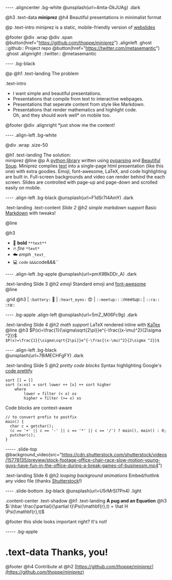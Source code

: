 ---- .aligncenter .bg-white
@unsplash(url=4mta-DkJUAg) .dark

@h3 .text-data **miniprez** 
@h4 Beautiful presentations in minimalist format <br>

@p .text-intro 
  miniprez is a static, mobile-friendly version of
  [webslides](https://github.com/jlantunez/webslides)

@footer @div .wrap @div .span
 @button(href="https://github.com/thoppe/miniprez") .alignleft .ghost
   ::github:: Project repo
 @button(href="https://twitter.com/metasemantic") .ghost .alignright
   ::twitter:: @metasemantic 

----  .bg-black

@p @h1 .text-landing The problem 

.text-intro
 + I want simple and beautiful presentations.
 + Presentations that compile from text to interactive webpages.
 + Presentations that seperate content from style like Markdown. 
 + Presentations that render mathematics and highlight code.
 <br> Oh, and they should work well* on mobile too.

@footer @div .alignright *just show me the content!

---- .align-left .bg-white

@div .wrap .size-50 

  @h1 .text-landing The solution: <br> miniprez
  @line
  @p A [python library](https://github.com/thoppe/miniprez) written using
     [pyparsing](http://pyparsing.wikispaces.com/) and
     [Beautiful Soup](https://www.crummy.com/software/BeautifulSoup/bs4/doc/).
     Miniprez compiles [text](tutorial.md) into a single-page html presentation
     (like this one) with extra goodies. Emoji, font-awesome, LaTeX, and code
     highlighting are built in. Full-screen backgrounds and video can render behind
     the each screen. Slides are controlled with page-up and page-down and scrolled
     easily on mobile.

---- .align-left .bg-black
@unsplash(url=F1dSr7I4AmY) .dark

.text-landing .text-content _Slide 2_
@h2 _simple markdown support_
Basic [Markdown](https://daringfireball.net/projects/markdown/syntax) with tweaks!

@line

@h3 
 + :muscle: **bold** `**text**`
 + :fire: *fire* `*text*`
 + :cloud: _emph_ `_text_`
 + :computer: `code` `&&&`code&&&`` 

---- .align-left .bg-apple
@unsplash(url=pmX9BkDDr_A) .dark

.text-landing Slide 3
@h2 _emoji_
Standard emoji and [font-awesome](http://fontawesome.io/)  
@line

.grid @h3
  | `:battery:` :battery:
  | `:heart_eyes:` :heart_eyes:
  | `::meetup::` ::meetup::
  | `::ra::` ::ra:: 

---- .bg-apple .align-left
@unsplash(url=5mZ_M06Fc9g) .dark

.text-landing Slide 4
@h2 _math support_
LaTeX rendered inline with [KaTex](https://github.com/Khan/KaTeX)  
@line
@h3 $P(x)=\frac{1}{\sigma\sqrt{2\pi}}e^{-\frac{(x-\mu)^2}{2\sigma ^2}}$
<br>
`$P(x)=\frac{1}{\sigma\sqrt{2\pi}}e^{-\frac{(x-\mu)^2}{2\sigma ^2}}$`

---- .align-left .bg-black					
@unsplash(url=7BiMECHFgFY) .dark

.text-landing Slide 5
@h2 _pretty code blocks_
Syntax highlighting Google's [code prettify](https://github.com/google/code-prettify)  

```
sort [] = []
sort (x:xs) = sort lower ++ [x] ++ sort higher
    where
        lower = filter (< x) xs
        higher = filter (>= x) xs
```
Code blocks are context-aware
```
// to convert prefix to postfix
main() {
  char c = getchar();
  (c == '+' || c == '-' || c == '*' || c == '/') ? main(), main() : 0;
  putchar(c);
} 
```

----- .slide-top
@background_video(src="https://cdn.shutterstock.com/shutterstock/videos/15778135/preview/stock-footage-office-chair-race-slow-motion-young-guys-have-fun-in-the-office-during-a-break-games-of-businessm.mp4")

.text-landing Slide 6
@h2 _looping background animations_
Embed/hotlink any video file (thanks [Shutterstock](https://www.shutterstock.com/)!)

---- .slide-bottom .bg-black
@unsplash(url=U5rMrSI7Pn4) .light

.content-center .text-shadow 
  @h1 .text-landing **A pug and an Equation**
  @h3 $i \hbar \frac{\partial}{\partial t}\Psi(\mathbf{r},t) = \hat H \Psi(\mathbf{r},t)$
  
@footer this slide looks important right? It's not!

----- .bg-apple

# .text-data Thanks, you!

@footer
  @h4 Contribute at
  @h2 [https://github.com/thoppe/miniprez](https://github.com/thoppe/miniprez)